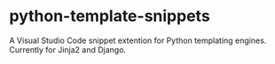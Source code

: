 # python-template-snippets
A Visual Studio Code snippet extention for Python templating engines. Currently for Jinja2 and Django.
